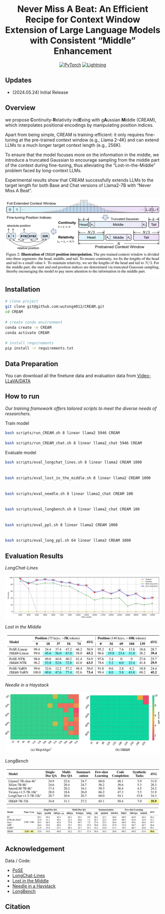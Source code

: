 <div align="center">

# Never Miss A Beat: An Efficient Recipe for Context Window Extension of Large Language Models with Consistent “Middle” Enhancement

<a href="https://pytorch.org/get-started/locally/"><img alt="PyTorch" src="https://img.shields.io/badge/PyTorch-ee4c2c?logo=pytorch&logoColor=white"></a>
<a href="https://huggingface.co/docs/transformers/index/"><img alt="Lightning" src="https://img.shields.io/badge/-Transformers-ffd21e?logo=huggingface&logoColor=white"></a>

<!-- [![Paper](http://img.shields.io/badge/paper-arxiv.2402.16050-B31B1B.svg)](https://arxiv.org/abs/2402.16050) -->

<!-- [![Conference](http://img.shields.io/badge/AnyConference-year-4b44ce.svg)](https://xxx) -->

</div>

## Updates

<!-- - (2024.02.27) Paper Release, check it on [Arxiv](https://arxiv.org/pdf/2402.16050.pdf).  -->
- (2024.05.24) Initial Release

## Overview

we propose **C**ontinuity-**R**elativity ind**E**xing with g**A**ussian **M**iddle (CREAM), which interpolates positional encodings by manipulating position indices. 

Apart from being simple, CREAM is training-efficient: it only requires fine-tuning at the pre-trained context window (e.g., Llama 2-4K) and can extend LLMs to a much longer target context length (e.g., 256K). 

To ensure that the model focuses more on the information in the middle, we introduce a truncated Gaussian to encourage sampling from the middle part of the context during fine-tuning, thus alleviating the “Lost-in-the-Middle” problem faced by long-context LLMs. 

Experimental results show that CREAM successfully extends LLMs to the target length for both Base and Chat versions of Llama2-7B with “Never Miss A Beat”.

<img src='img/framework.png'>

## Installation

```bash
# clone project
git clone git@github.com:wutong4012/CREAM.git
cd CREAM

# create conda environment
conda create -n CREAM
conda activate CREAM

# install requirements
pip install -r requirements.txt

```

## Data Preparation

You can download all the finetune data and evaluation data from [Video-LLaVA/DATA]()

## How to run

*Our training framework offers tailored scripts to meet the diverse needs of researchers.*

Train model

```bash
bash scripts/run_CREAM.sh 8 linear llama2 5946 CREAM

bash scripts/run_CREAM_chat.sh 8 linear llama2_chat 5946 CREAM
```

Evaluate model

```bash
bash scripts/eval_longchat_lines.sh 8 linear llama2 CREAM 1000


bash scripts/eval_lost_in_the_middle.sh 8 linear llama2 CREAM 1000


bash scripts/eval_needle.sh 8 linear llama2_chat CREAM 100


bash scripts/eval_longbench.sh 8 linear llama2_chat CREAM 100


bash scripts/eval_ppl.sh 8 linear llama2 CREAM 1000


bash scripts/eval_long_ppl.sh 64 linear llama2 CREAM 1000
```

## Evaluation Results

*LongChat-Lines*

<img src='img/longchat-lines.png'>

*Lost in the Middle*

<img src='img/lost-in-the-middle.png'>

*Needle in a Haystack*

<img src='img/needle.png'>

*LongBench*

<img src='img/longbench1.png'>
<img src='img/longbench2.png'>

## Acknowledgement

Data / Code: 
- [PoSE](https://github.com/dwzhu-pku/PoSE)
- [LongChat-Lines](https://github.com/abacusai/Long-Context/tree/main/python/eval/longeval) 
- [Lost in the Middle](https://github.com/nelson-liu/lost-in-the-middle)
- [Needle in a Haystack](https://github.com/gkamradt/LLMTest_NeedleInAHaystack)
- [LongBench](https://github.com/THUDM/LongBench)

## Citation

```

```